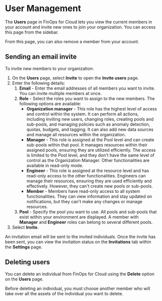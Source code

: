 # User Management

The **Users** page in FinOps for Cloud lets you view the current members in your account and invite new ones to join your organization. You can access this page from the sidebar. &#x20;

From this page, you can also remove a member from your account.

## Sending an email invite

To invite new members to your organization:&#x20;

1. On the **Users** page, select **Invite** to open the **Invite users** page.
2. Enter the following details:
   1. **Email** - Enter the email addresses of all members you want to invite. You can invite multiple members at once.
   2. **Role** - Select the roles you want to assign to the new members. The following options are available:
      * **Organization manager** - This role has the highest level of access and control within the system. It can perform all actions, including inviting new users, changing roles, creating pools and sub-pools, and managing policies such as anomaly detection, quotas, budgets, and tagging. It can also add new data sources and manage all resources within the organization.
      * **Manager** - This role is assigned at the Pool level and can create sub-pools within that pool. It manages resources within their assigned pools, ensuring they are utilized efficiently. The access is limited to the Pool level, and they don't have the same level of control as the Organization Manager. Other functionalities are available in read-only mode.
      * **Engineer** - This role is assigned at the resource level and has read-only access to the other functionalities. Engineers can manage their resources, ensuring they are used efficiently and effectively. However, they can't create new pools or sub-pools.
      * **Member** - Members have read-only access to all system functionalities. They can view information and stay updated on notifications, but they can't make any changes or manage resources.
   3. **Pool** - Specify the pool you want to use. All pools and sub-pools that exist within your environment are displayed. A member with **Manager** and **Engineer** roles can belong to several different pools.
3. Select **Invite**. &#x20;

An invitation email will be sent to the invited individuals. Once the invite has been sent, you can view the invitation status on the **Invitations** tab within the **Settings** page.&#x20;

## Deleting users

You can delete an individual from FinOps for Cloud using the **Delete** option on the **Users** page.&#x20;

Before deleting an individual, you must choose another member who will take over all the assets of the individual you want to delete.
